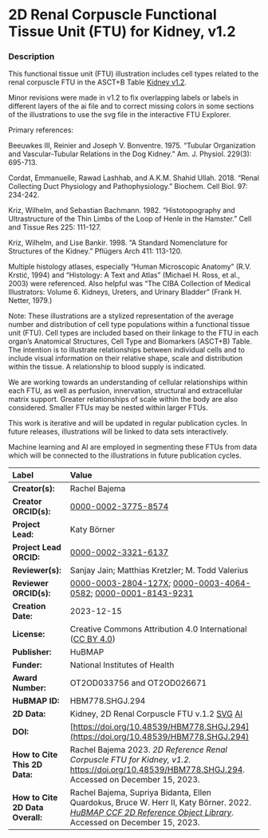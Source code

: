 # 2D Renal Corpuscle Functional Tissue Unit (FTU) for Kidney, v1.2

### Description
This functional tissue unit (FTU) illustration includes cell types related to the renal corpuscle FTU in the ASCT+B Table [Kidney v1.2](https://cdn.humanatlas.io/hra-releases/v1.2/asct-b/ASCT-B_VH_Kidney.csv).

Minor revisions were made in v1.2 to fix overlapping labels or labels in different layers of the ai file and to correct missing colors in some sections of the illustrations to use the svg file in the interactive FTU Explorer. 

Primary references:

Beeuwkes III, Reinier and Joseph V. Bonventre. 1975. “Tubular Organization and Vascular-Tubular Relations in the Dog Kidney.” Am. J. Physiol. 229(3): 695-713.

Cordat, Emmanuelle, Rawad Lashhab, and A.K.M. Shahid Ullah. 2018. “Renal Collecting Duct Physiology and Pathophysiology.” Biochem. Cell Biol. 97: 234-242.

Kriz, Wilhelm, and Sebastian Bachmann. 1982. “Histotopography and Ultrastructure of the Thin Limbs of the Loop of Henle in the Hamster.” Cell and Tissue Res 225: 111-127.

Kriz, Wilhelm, and Lise Bankir. 1998. “A Standard Nomenclature for Structures of the Kidney.” Pflügers Arch 411: 113-120.

Multiple histology atlases, especially “Human Microscopic Anatomy” (R.V. Krstić, 1994) and “Histology: A Text and Atlas” (Michael H. Ross, et al., 2003) were referenced. Also helpful was “The CIBA Collection of Medical Illustrators: Volume 6. Kidneys, Ureters, and Urinary Bladder” (Frank H. Netter, 1979.)

Note: These illustrations are a stylized representation of the average number and distribution of cell type populations within a functional tissue unit (FTU). Cell types are included based on their linkage to the FTU in each organ’s Anatomical Structures, Cell Type and Biomarkers (ASCT+B) Table. The intention is to illustrate relationships between individual cells and to include visual information on their relative shape, scale and distribution within the tissue. A relationship to blood supply is indicated.

We are working towards an understanding of cellular relationships within each FTU, as well as perfusion, innervation, structural and extracellular matrix support. Greater relationships of scale within the body are also considered. Smaller FTUs may be nested within larger FTUs.

This work is iterative and will be updated in regular publication cycles. In future releases, illustrations will be linked to data sets interactively. 

Machine learning and AI are employed in segmenting these FTUs from data which will be connected to the illustrations in future publication cycles.

| Label | Value |
| :------------- |:-------------|
| **Creator(s):** | Rachel Bajema |
| **Creator ORCID(s):** | [0000-0002-3775-8574](https://orcid.org/0000-0002-3775-8574) |
| **Project Lead:** | Katy B&ouml;rner |
| **Project Lead ORCID:** | [0000-0002-3321-6137](https://orcid.org/0000-0002-3321-6137) |
| **Reviewer(s):** | Sanjay Jain; Matthias Kretzler; M. Todd Valerius  |
| **Reviewer ORCID(s):** |[0000-0003-2804-127X](https://orcid.org/0000-0003-2804-127X); [0000-0003-4064-0582](https://orcid.org/0000-0003-4064-0582); [0000-0001-8143-9231](https://orcid.org/0000-0001-8143-9231)|
| **Creation Date:** | 2023-12-15 |
| **License:** | Creative Commons Attribution 4.0 International ([CC BY 4.0](https://creativecommons.org/licenses/by/4.0/)) |
| **Publisher:** | HuBMAP |
| **Funder:** | National Institutes of Health |
| **Award Number:** | OT2OD033756 and OT2OD026671|
| **HuBMAP ID:** | HBM778.SHGJ.294 |
| **2D Data:** | Kidney, 2D Renal Corpuscle FTU v.1.2 [SVG](https://cdn.humanatlas.io/hra-releases/v2.0/2d-ftu/2d-ftu-kidney-renal-corpuscle.svg) [AI](https://cdn.humanatlas.io/hra-releases/v2.0/2d-ftu/2d-ftu-kidney-renal-corpuscle.ai)|
| **DOI:** | [https://doi.org/10.48539/HBM778.SHGJ.294](https://doi.org/10.48539/HBM778.SHGJ.294) |
| **How to Cite This 2D Data:** | Rachel Bajema 2023. *2D Reference Renal Corpuscle FTU for Kidney, v1.2.* https://doi.org/10.48539/HBM778.SHGJ.294. Accessed on December 15, 2023. |
| **How to Cite 2D Data Overall:** | Rachel Bajema, Supriya Bidanta, Ellen Quardokus,  Bruce W. Herr II, Katy Börner. 2022. [*HuBMAP CCF 2D Reference Object Library*](https://humanatlas.io/2d-ftu-illustrations). Accessed on December 15, 2023. |
